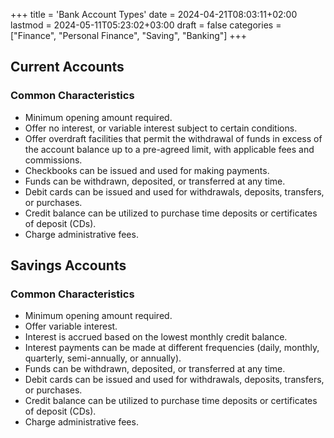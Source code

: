 +++
title = 'Bank Account Types'
date = 2024-04-21T08:03:11+02:00
lastmod = 2024-05-11T05:23:02+03:00
draft = false
categories = ["Finance", "Personal Finance", "Saving", "Banking"]
+++
## Current Accounts

### Common Characteristics

- Minimum opening amount required.
- Offer no interest, or variable interest subject to certain conditions.
- Offer overdraft facilities that permit the withdrawal of funds in excess of the account balance up to a pre-agreed limit, with applicable fees and commissions.
- Checkbooks can be issued and used for making payments.
- Funds can be withdrawn, deposited, or transferred at any time.
- Debit cards can be issued and used for withdrawals, deposits, transfers, or purchases.
- Credit balance can be utilized to purchase time deposits or certificates of deposit (CDs).
- Charge administrative fees.
      
## Savings Accounts

### Common Characteristics

- Minimum opening amount required.
- Offer variable interest.
- Interest is accrued based on the lowest monthly credit balance.
- Interest payments can be made at different frequencies (daily, monthly, quarterly, semi-annually, or annually).
- Funds can be withdrawn, deposited, or transferred at any time.
- Debit cards can be issued and used for withdrawals, deposits, transfers, or purchases.
- Credit balance can be utilized to purchase time deposits or certificates of deposit (CDs).
- Charge administrative fees.

